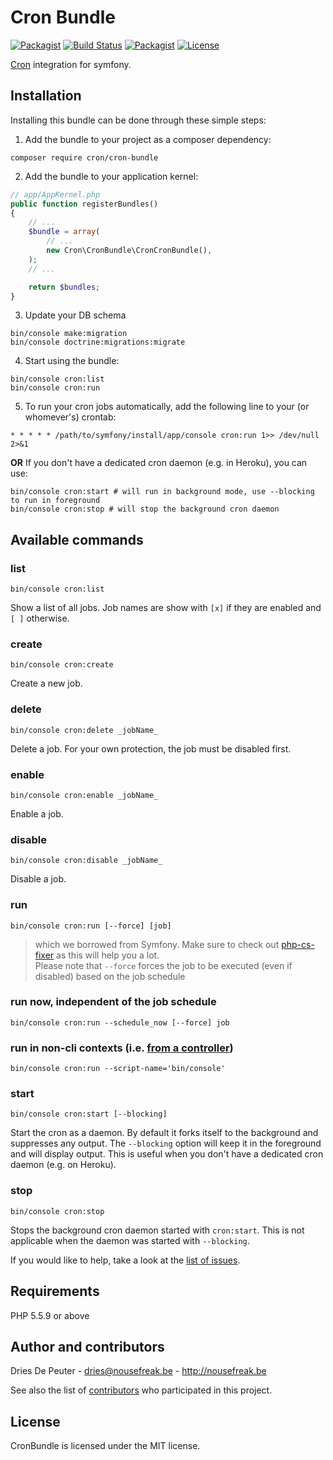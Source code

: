Cron Bundle
===========

 [![Packagist](https://img.shields.io/packagist/v/cron/cron-bundle.svg?style=flat-square)](https://packagist.org/packages/cron/cron-bundle)
 [![Build Status](https://img.shields.io/travis/Cron/Symfony-Bundle.svg?style=flat-square)](https://travis-ci.org/Cron/Symfony-Bundle)
 [![Packagist](https://img.shields.io/packagist/dt/Cron/Cron-Bundle.svg?style=flat-square)](https://packagist.org/packages/cron/cron-bundle)
 [![License](https://img.shields.io/badge/license-MIT-blue.svg?style=flat-square)](LICENSE)
 
[Cron](https://github.com/Cron/Cron) integration for symfony.

Installation
------------

Installing this bundle can be done through these simple steps:

1. Add the bundle to your project as a composer dependency:
```shell
composer require cron/cron-bundle
```

2. Add the bundle to your application kernel:
```php
// app/AppKernel.php
public function registerBundles()
{
    // ...
    $bundle = array(
        // ...
        new Cron\CronBundle\CronCronBundle(),
    );
    // ...

    return $bundles;
}
```

3. Update your DB schema
```shell
bin/console make:migration
bin/console doctrine:migrations:migrate
```

4. Start using the bundle:
```shell
bin/console cron:list
bin/console cron:run
```

5. To run your cron jobs automatically, add the following line to your (or whomever's) crontab:
```
* * * * * /path/to/symfony/install/app/console cron:run 1>> /dev/null 2>&1
```
  **OR**
  If you don't have a dedicated cron daemon (e.g. in Heroku), you can use:
```shell
bin/console cron:start # will run in background mode, use --blocking to run in foreground
bin/console cron:stop # will stop the background cron daemon
```

Available commands
------------------

### list
```shell
bin/console cron:list
```
Show a list of all jobs. Job names are show with ```[x]``` if they are enabled and ```[ ]``` otherwise.

### create
```shell
bin/console cron:create
```
Create a new job.

### delete
```shell
bin/console cron:delete _jobName_
```
Delete a job. For your own protection, the job must be disabled first.

### enable
```shell
bin/console cron:enable _jobName_
```
Enable a job.

### disable
```shell
bin/console cron:disable _jobName_
```
Disable a job.

### run
```shell
bin/console cron:run [--force] [job]
```
> which we borrowed from Symfony. 
> Make sure to check out [php-cs-fixer](https://github.com/fabpot/PHP-CS-Fixer) as this will help you a lot.  
> Please note that `--force` forces the job to be executed (even if disabled) based on the job schedule  

### run now, independent of the job schedule
```shell
bin/console cron:run --schedule_now [--force] job
```

### run in non-cli contexts (i.e. [from a controller](https://symfony.com/doc/current/console/command_in_controller.html))
```shell
bin/console cron:run --script-name='bin/console'
```

### start
```shell
bin/console cron:start [--blocking]
```
Start the cron as a daemon. By default it forks itself to the background and suppresses any output. The `--blocking` option will keep it in the foreground and will display output. This is useful when you don't have a dedicated cron daemon (e.g. on Heroku).

### stop
```shell
bin/console cron:stop
```
Stops the background cron daemon started with `cron:start`. This is not applicable when the daemon was started with `--blocking`.

If you would like to help, take a look at the [list of issues](http://github.com/Cron/CronBundle/issues).

Requirements
------------

PHP 5.5.9 or above

Author and contributors
-----------------------

Dries De Peuter - <dries@nousefreak.be> - <http://nousefreak.be>

See also the list of [contributors](https://github.com/Cron/CronBundle/contributors) who participated in this project.

License
-------

CronBundle is licensed under the MIT license.
